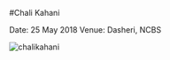 #Chali Kahani

Date: 25 May 2018
Venue: Dasheri, NCBS

![chalikahani](https://user-images.githubusercontent.com/8757115/40574076-b74b4b78-60e9-11e8-867f-699a3a25e337.jpg)